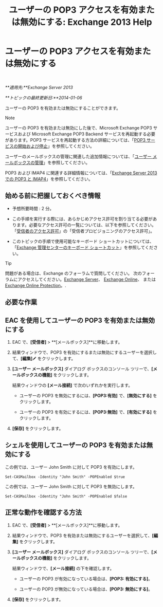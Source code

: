 ﻿---
title: 'ユーザーの POP3 アクセスを有効または無効にする: Exchange 2013 Help'
TOCTitle: ユーザーの POP3 アクセスを有効または無効にする
ms:assetid: 57e12f07-3b14-45bd-9a82-e6032d14214f
ms:mtpsurl: https://technet.microsoft.com/ja-jp/library/Bb691018(v=EXCHG.150)
ms:contentKeyID: 49896265
ms.date: 04/24/2018
mtps_version: v=EXCHG.150
ms.translationtype: HT
---

# ユーザーの POP3 アクセスを有効または無効にする

 

_**適用先:**Exchange Server 2013_

_**トピックの最終更新日:**2014-01-06_

ユーザーの POP3 を有効または無効にすることができます。


> [!NOTE]
> ユーザーの POP3 を有効または無効にした後で、Microsoft Exchange POP3 サービスおよび Microsoft Exchange POP3 Backend サービスを再起動する必要があります。POP3 サービスを再起動する方法の詳細については、「<A href="start-and-stop-the-pop3-services-exchange-2013-help.md">POP3 サービスの開始および停止</A>」を参照してください。



ユーザーのメールボックスの管理に関連した追加情報については、「[ユーザー メールボックスの管理](manage-user-mailboxes-exchange-2013-help.md)」を参照してください。

POP3 および IMAP4 に関連する詳細情報については、「[Exchange Server 2013 での POP3 と IMAP4](pop3-and-imap4-in-exchange-server-2013-exchange-2013-help.md)」を参照してください。

## 始める前に把握しておくべき情報

  - 予想所要時間 : 2 分。

  - この手順を実行する際には、あらかじめアクセス許可を割り当てる必要があります。必要なアクセス許可の一覧については、以下を参照してください。「[受信者のアクセス許可](recipients-permissions-exchange-2013-help.md)」の「受信者プロビジョニングのアクセス許可」。

  - このトピックの手順で使用可能なキーボード ショートカットについては、「[Exchange 管理センターのキーボード ショートカット](keyboard-shortcuts-in-the-exchange-admin-center-exchange-online-protection-help.md)」を参照してください。


> [!TIP]
> 問題がある場合は、Exchange のフォーラムで質問してください。 次のフォーラムにアクセスしてください。<A href="https://go.microsoft.com/fwlink/p/?linkid=60612">Exchange Server</A>、 <A href="https://go.microsoft.com/fwlink/p/?linkid=267542">Exchange Online</A>、 または <A href="https://go.microsoft.com/fwlink/p/?linkid=285351">Exchange Online Protection</A>。.



## 必要な作業

## EAC を使用してユーザーの POP3 を有効または無効にする

1.  EAC で、**\[受信者\]** \> **\[メールボックス\]**に移動します。

2.  結果ウィンドウで、POP3 を有効にするまたは無効にするユーザーを選択して、**\[編集\]**![編集アイコン](images/Bb124582.6f53ccb2-1f13-4c02-bea0-30690e6ea71d(EXCHG.150).gif "編集アイコン") をクリックします。

3.  **\[ユーザー メールボックス\]** ダイアログ ボックスのコンソール ツリーで、**\[メールボックスの機能\]** をクリックします。
    
    結果ウィンドウの **\[メール接続\]** で次のいずれかを実行します。
    
      - ユーザーの POP3 を無効にするには、**\[POP3:有効\]** で、**\[無効にする\]** をクリックします。
    
      - ユーザーの POP3 を有効にするには、**\[POP3:無効\]** で、**\[有効にする\]** をクリックします。

4.  **\[保存\]** をクリックします。

## シェルを使用してユーザーの POP3 を有効または無効にする

この例では、ユーザー John Smith に対して POP3 を有効にします。

    Set-CASMailbox -Identity "John Smith" -POPEnabled $true

この例では、ユーザー John Smith に対して POP3 を無効にします。

    Set-CASMailbox -Identity "John Smith" -POPEnabled $false

## 正常な動作を確認する方法

1.  EAC で、**\[受信者\]** \> **\[メールボックス\]**に移動します。

2.  結果ウィンドウで、POP3 を有効または無効にするユーザーを選択して、**\[編集\]** をクリックします。

3.  **\[ユーザー メールボックス\]** ダイアログ ボックスのコンソール ツリーで、**\[メールボックスの機能\]** をクリックします。
    
    結果ウィンドウで、**\[メール接続\]** の下を確認します。
    
      - ユーザーの POP3 が有効になっている場合は、**\[POP3: 有効にする\]**。
    
      - ユーザーの POP3 が無効になっている場合は、**\[POP3: 無効にする\]**。

4.  **\[保存\]** をクリックします。

